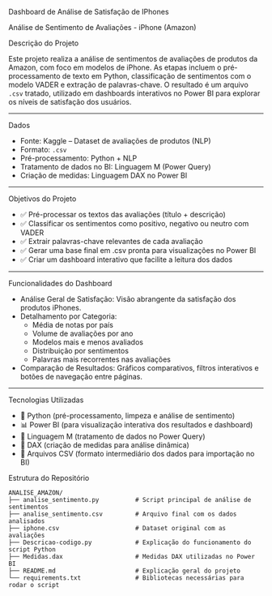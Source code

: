 
Dashboard de Análise de Satisfação de IPhones

Análise de Sentimento de Avaliações - iPhone (Amazon)

Descrição do Projeto

Este projeto realiza a análise de sentimentos de avaliações de produtos da Amazon, com foco em modelos de iPhone. As etapas incluem o pré-processamento de texto em Python, classificação de sentimentos com o modelo VADER e extração de palavras-chave. O resultado é um arquivo `.csv` tratado, utilizado em dashboards interativos no Power BI para explorar os níveis de satisfação dos usuários.

---

Dados

- Fonte: Kaggle – Dataset de avaliações de produtos (NLP)
- Formato: `.csv`
- Pré-processamento: Python + NLP
- Tratamento de dados no BI: Linguagem M (Power Query)
- Criação de medidas: Linguagem DAX no Power BI

---

Objetivos do Projeto

- ✅ Pré-processar os textos das avaliações (título + descrição)
- ✅ Classificar os sentimentos como positivo, negativo ou neutro com VADER
- ✅ Extrair palavras-chave relevantes de cada avaliação
- ✅ Gerar uma base final em .csv pronta para visualizações no Power BI
- ✅ Criar um dashboard interativo que facilite a leitura dos dados
---

Funcionalidades do Dashboard

- Análise Geral de Satisfação: Visão abrangente da satisfação dos produtos iPhones.
- Detalhamento por Categoria:
  - Média de notas por país
  - Volume de avaliações por ano
  - Modelos mais e menos avaliados
  - Distribuição por sentimentos
  - Palavras mais recorrentes nas avaliações
- Comparação de Resultados: Gráficos comparativos, filtros interativos e botões de navegação entre páginas.


---

Tecnologias Utilizadas

- 🐍 Python (pré-processamento, limpeza e análise de sentimento)
- 📊 Power BI (para visualização interativa dos resultados e dashboard)
- 📄 Linguagem M (tratamento de dados no Power Query)
- 📌 DAX (criação de medidas para análise dinâmica)
- 📁 Arquivos CSV (formato intermediário dos dados para importação no BI)

Estrutura do Repositório

```plaintext
ANALISE_AMAZON/
├── analise_sentimento.py          # Script principal de análise de sentimentos
├── analise_sentimento.csv         # Arquivo final com os dados analisados
├── iphone.csv                     # Dataset original com as avaliações
├── Descricao-codigo.py            # Explicação do funcionamento do script Python
├── Medidas.dax                    # Medidas DAX utilizadas no Power BI
├── README.md                      # Explicação geral do projeto
└── requirements.txt               # Bibliotecas necessárias para rodar o script
